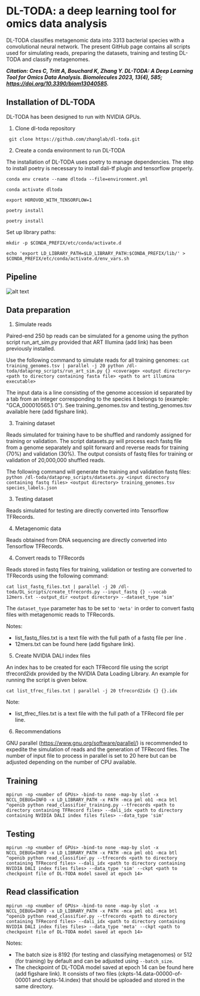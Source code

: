 # DL-TODA: a deep learning tool for omics data analysis

DL-TODA classifies metagenomic data into 3313 bacterial species with a convolutional neural network. The present GitHub page contains all scripts used for simulating reads, preparing the datasets, training and testing DL-TODA and classify metagenomes.


**_Citation: Cres C, Tritt A, Bouchard K, Zhang Y. DL-TODA: A Deep Learning Tool for Omics Data Analysis. *Biomolecules* 2023, 13(4), 585; https://doi.org/10.3390/biom13040585._**


## Installation of DL-TODA
DL-TODA has been designed to run with NVIDIA GPUs.

1. Clone dl-toda repository

` git clone https://github.com/zhanglab/dl-toda.git`

2. Create a conda environment to run DL-TODA

The installation of DL-TODA uses poetry to manage dependencies. The step to install poetry is necessary to install dali-tf plugin and tensorflow properly.

`conda env create --name dltoda --file=environment.yml`

`conda activate dltoda`

`export HOROVOD_WITH_TENSORFLOW=1`

`poetry install`

`poetry install`

Set up library paths:

`mkdir -p $CONDA_PREFIX/etc/conda/activate.d`

`echo 'export LD_LIBRARY_PATH=$LD_LIBRARY_PATH:$CONDA_PREFIX/lib/' >
$CONDA_PREFIX/etc/conda/activate.d/env_vars.sh`


## Pipeline

![alt text](https://i.imgur.com/eTzeqJW.jpg)



## Data preparation

1. Simulate reads

Paired-end 250 bp reads can be simulated for a genome using the python script run_art_sim.py provided that ART Illumina (add link) has been previously installed.  

Use the following command to simulate reads for all training genomes:
`cat training_genomes.tsv | parallel -j 20 python /dl-toda/dataprep_scripts/run_art_sim.py {} <coverage> <output directory> <path to directory containing fasta file> <path to art illumina executable>`

The input data is a line consisting of the genome accession id separated by a tab from an integer corresponding to the species it belongs to (example: "GCA_000010565.1	0"). See training_genomes.tsv and testing_genomes.tsv available here (add figshare link).

3. Training dataset

Reads simulated for training have to be shuffled and randomly assigned for training or validation. The script datasets.py will process each fastq file from a genome separately and split forward and reverse reads for training (70%) and validation (30%). The output consists of fastq files for training or validation of 20,000,000 shuffled reads.

The following command will generate the training and validation fastq files:
`python /dl-toda/dataprep_scripts/datasets.py <input directory containing fastq files> <output directory> training_genomes.tsv species_labels.json`

3. Testing dataset

Reads simulated for testing are directly converted into Tensorflow TFRecords.

4. Metagenomic data

Reads obtained from DNA sequencing are directly converted into Tensorflow TFRecords.

4. Convert reads to TFRecords

Reads stored in fastq files for training, validation or testing are converted to TFRecords using the following command:

`cat list_fastq_files.txt | parallel -j 20 /dl-toda/DL_scripts/create_tfrecords.py --input_fastq {} --vocab 12mers.txt --output_dir <output directory> --dataset_type 'sim'`

The `dataset_type` parameter has to be set to `'meta'` in order to convert fastq files with metagenomic reads to TFRecords.

Notes: 
* list_fastq_files.txt is a text file with the full path of a fastq file per line .
* 12mers.txt can be found here (add figshare link).

5. Create NVIDIA DALI index files

An index has to be created for each TFRecord file using the script tfrecord2idx provided by the NVIDIA Data Loading Library. An example for running the script is given below.

`cat list_tfrec_files.txt | parallel -j 20 tfrecord2idx {} {}.idx`

Note: 
* list_tfrec_files.txt is a text file with the full path of a TFRecord file per line.

6. Recommendations

GNU parallel (https://www.gnu.org/software/parallel/) is recommended to expedite the simulation of reads and the generation of TFRecord files. The number of input file to process in parallel is set to 20 here but can be adjusted depending on the number of CPU available.

## Training

`
mpirun -np <number of GPUs> -bind-to none -map-by slot -x NCCL_DEBUG=INFO -x LD_LIBRARY_PATH -x PATH -mca pml ob1 -mca btl ^openib python read_classifier_training.py --tfrecords <path to directory containing TFRecord files> --dali_idx <path to directory containing NVIDIA DALI index files files> --data_type 'sim'
`

## Testing

`
mpirun -np <number of GPUs> -bind-to none -map-by slot -x NCCL_DEBUG=INFO -x LD_LIBRARY_PATH -x PATH -mca pml ob1 -mca btl ^openib python read_classifier.py --tfrecords <path to directory containing TFRecord files> --dali_idx <path to directory containing NVIDIA DALI index files files> --data_type 'sim' --ckpt <path to checkpoint file of DL-TODA model saved at epoch 14>
`

## Read classification

`
mpirun -np <number of GPUs> -bind-to none -map-by slot -x NCCL_DEBUG=INFO -x LD_LIBRARY_PATH -x PATH -mca pml ob1 -mca btl ^openib python read_classifier.py --tfrecords <path to directory containing TFRecord files> --dali_idx <path to directory containing NVIDIA DALI index files files> --data_type 'meta' --ckpt <path to checkpoint file of DL-TODA model saved at epoch 14>
`

Notes:
* The batch size is 8192 (for testing and classifying metagenomes) or 512 (for training) by default and can be adjusted using `--batch_size`. 
* The checkpoint of DL-TODA model saved at epoch 14 can be found here (add figshare link). It consists of two files (ckpts-14.data-00000-of-00001 and ckpts-14.index) that should be uploaded and stored in the same directory.


